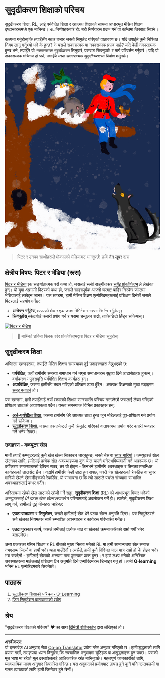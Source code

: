 <!--
CO_OP_TRANSLATOR_METADATA:
{
  "original_hash": "20ca019012b1725de956681d036d8b18",
  "translation_date": "2025-08-29T18:05:07+00:00",
  "source_file": "8-Reinforcement/README.md",
  "language_code": "ne"
}
-->
# सुदृढीकरण शिक्षाको परिचय

सुदृढीकरण शिक्षा, RL, लाई पर्यवेक्षित शिक्षा र अप्रत्यक्ष शिक्षाको साथमा आधारभूत मेसिन शिक्षण दृष्टान्तहरूमध्ये एक मानिन्छ। RL निर्णयहरूबारे हो: सही निर्णयहरू प्रदान गर्ने वा कम्तिमा तिनबाट सिक्ने।

कल्पना गर्नुहोस् कि तपाईंसँग स्टक बजार जस्तो सिमुलेट गरिएको वातावरण छ। यदि तपाईंले कुनै निश्चित नियम लागू गर्नुभयो भने के हुन्छ? के यसले सकारात्मक वा नकारात्मक प्रभाव पार्छ? यदि केही नकारात्मक हुन्छ भने, तपाईंले यो _नकारात्मक सुदृढीकरण_ लिनुपर्छ, यसबाट सिक्नुपर्छ, र मार्ग परिवर्तन गर्नुपर्छ। यदि यो सकारात्मक परिणाम हो भने, तपाईंले त्यस _सकारात्मक सुदृढीकरण_ मा निर्माण गर्नुपर्छ।

![पिटर र भेडिया](../../../translated_images/peter.779730f9ba3a8a8d9290600dcf55f2e491c0640c785af7ac0d64f583c49b8864.ne.png)

> पिटर र उनका साथीहरूले भोकाएको भेडियाबाट भाग्नुपर्छ! छवि [जेन लूपर](https://twitter.com/jenlooper) द्वारा

## क्षेत्रीय विषय: पिटर र भेडिया (रूस)

[पिटर र भेडिया](https://en.wikipedia.org/wiki/Peter_and_the_Wolf) एक सङ्गीतात्मक परी कथा हो, जसलाई रूसी सङ्गीतकार [सर्गेई प्रोकोफिएभ](https://en.wikipedia.org/wiki/Sergei_Prokofiev) ले लेखेका हुन्। यो युवा अग्रगामी पिटरको कथा हो, जसले साहसपूर्वक आफ्नो घरबाट बाहिर निस्केर जंगलमा भेडियालाई लखेट्न जान्छ। यस खण्डमा, हामी मेसिन शिक्षण एल्गोरिदमहरूलाई प्रशिक्षण दिनेछौं जसले पिटरलाई सहयोग गर्नेछ:

- **अन्वेषण गर्नुहोस्** वरपरको क्षेत्र र एक उत्तम नेभिगेसन नक्सा निर्माण गर्नुहोस्।
- **सिक्नुहोस्** स्केटबोर्ड कसरी प्रयोग गर्ने र यसमा सन्तुलन राख्ने, ताकि छिटो हिँड्न सकियोस्।

[![पिटर र भेडिया](https://img.youtube.com/vi/Fmi5zHg4QSM/0.jpg)](https://www.youtube.com/watch?v=Fmi5zHg4QSM)

> 🎥 माथिको छविमा क्लिक गरेर प्रोकोफिएभद्वारा पिटर र भेडिया सुन्नुहोस्

## सुदृढीकरण शिक्षा

अघिल्ला खण्डहरूमा, तपाईंले मेसिन शिक्षण समस्याका दुई उदाहरणहरू देख्नुभएको छ:

- **पर्यवेक्षित**, जहाँ हामीसँग समस्या समाधान गर्न नमूना समाधानहरू सुझाव दिने डाटासेटहरू हुन्छन्। [वर्गीकरण](../4-Classification/README.md) र [पुनरावृत्ति](../2-Regression/README.md) पर्यवेक्षित शिक्षण कार्यहरू हुन्।
- **अपर्यवेक्षित**, जसमा हामीसँग लेबल गरिएको प्रशिक्षण डाटा हुँदैन। अप्रत्यक्ष शिक्षणको मुख्य उदाहरण [समूह बनाउने](../5-Clustering/README.md) हो।

यस खण्डमा, हामी तपाईंलाई नयाँ प्रकारको शिक्षण समस्यासँग परिचय गराउनेछौं जसलाई लेबल गरिएको प्रशिक्षण डाटाको आवश्यकता पर्दैन। यस्ता समस्याका विभिन्न प्रकारहरू छन्:

- **[अर्ध-पर्यवेक्षित शिक्षा](https://wikipedia.org/wiki/Semi-supervised_learning)**, जसमा हामीसँग धेरै अप्रत्यक्ष डाटा हुन्छ जुन मोडेललाई पूर्व-प्रशिक्षण गर्न प्रयोग गर्न सकिन्छ।
- **[सुदृढीकरण शिक्षा](https://wikipedia.org/wiki/Reinforcement_learning)**, जसमा एक एजेन्टले कुनै सिमुलेट गरिएको वातावरणमा प्रयोग गरेर कसरी व्यवहार गर्ने भनेर सिक्छ।

### उदाहरण - कम्प्युटर खेल

मानौं तपाईं कम्प्युटरलाई कुनै खेल खेल्न सिकाउन चाहनुहुन्छ, जस्तै चेस वा [सुपर मारियो](https://wikipedia.org/wiki/Super_Mario)। कम्प्युटरले खेल खेल्नका लागि, हामीलाई प्रत्येक खेल अवस्थाहरूमा कुन चाल चाल्ने भनेर भविष्यवाणी गर्न आवश्यक छ। यो वर्गीकरण समस्याजस्तो देखिन सक्छ, तर यो होइन - किनभने हामीसँग अवस्थाहरू र तिनका सम्बन्धित कार्यहरूको डाटासेट छैन। यद्यपि हामीसँग केही डाटा हुन सक्छ, जस्तै चेस खेलहरूको रेकर्डिङ वा सुपर मारियो खेल्ने खेलाडीहरूको रेकर्डिङ, यो सम्भावना छ कि त्यो डाटाले पर्याप्त संख्यामा सम्भावित अवस्थाहरूलाई कभर गर्दैन।

अस्तित्वमा रहेको खेल डाटाको खोजी गर्ने सट्टा, **सुदृढीकरण शिक्षा** (RL) को आधारभूत विचार भनेको *कम्प्युटरलाई धेरै पटक खेल खेल्न लगाउने* र परिणामलाई अवलोकन गर्ने हो। त्यसैले, सुदृढीकरण शिक्षा लागू गर्न, हामीलाई दुई चीजहरू चाहिन्छ:

- **एउटा वातावरण** र **सिमुलेटर**, जसले हामीलाई खेल धेरै पटक खेल्न अनुमति दिन्छ। यस सिमुलेटरले सबै खेलका नियमहरू साथै सम्भावित अवस्थाहरू र कार्यहरू परिभाषित गर्नेछ।

- **एउटा पुरस्कार कार्य**, जसले हामीलाई प्रत्येक चाल वा खेलको क्रममा कत्तिको राम्रो गर्यौं भनेर बताउनेछ।

अन्य प्रकारका मेसिन शिक्षण र RL बीचको मुख्य भिन्नता भनेको RL मा हामी सामान्यतया खेल समाप्त नभएसम्म जित्यौं वा हार्यौं भनेर थाहा पाउँदैनौं। त्यसैले, हामी कुनै निश्चित चाल मात्र राम्रो हो कि होइन भनेर भन्न सक्दैनौं - हामीलाई खेलको अन्त्यमा मात्र पुरस्कार प्राप्त हुन्छ। र हाम्रो लक्ष्य भनेको अनिश्चित अवस्थाहरूमा मोडेललाई प्रशिक्षण दिन अनुमति दिने एल्गोरिदमहरू डिजाइन गर्नु हो। हामी **Q-learning** भनिने RL एल्गोरिदमबारे सिक्नेछौं।

## पाठहरू

1. [सुदृढीकरण शिक्षाको परिचय र Q-Learning](1-QLearning/README.md)
2. [जिम सिमुलेशन वातावरणको प्रयोग](2-Gym/README.md)

## श्रेय

"सुदृढीकरण शिक्षाको परिचय" ♥️ का साथ [दिमित्री सोश्निकोभ](http://soshnikov.com) द्वारा लेखिएको हो।

---

**अस्वीकरण**:  
यो दस्तावेज़ AI अनुवाद सेवा [Co-op Translator](https://github.com/Azure/co-op-translator) प्रयोग गरेर अनुवाद गरिएको छ। हामी शुद्धताको लागि प्रयास गर्छौं, तर कृपया ध्यान दिनुहोस् कि स्वचालित अनुवादमा त्रुटिहरू वा अशुद्धताहरू हुन सक्छ। यसको मूल भाषा मा रहेको मूल दस्तावेज़लाई आधिकारिक स्रोत मानिनुपर्छ। महत्वपूर्ण जानकारीको लागि, व्यावसायिक मानव अनुवाद सिफारिस गरिन्छ। यस अनुवादको प्रयोगबाट उत्पन्न हुने कुनै पनि गलतफहमी वा गलत व्याख्याको लागि हामी जिम्मेवार हुने छैनौं।